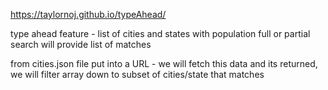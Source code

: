 https://taylornoj.github.io/typeAhead/

type ahead feature - list of cities and states with population
full or partial search will provide list of matches

from cities.json file put into a URL - we will fetch this data and its returned, 
we will filter array down to subset of cities/state that matches

